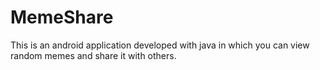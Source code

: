 # MemeShare

This is an android application developed with java in which you can view random memes and share it with others.

